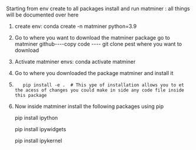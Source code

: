 
Starting from env create to all packages install and run matminer : all things
will be documented over here

1. create env:
             conda create -n matminer python=3.9

2. Go to where you want to download the matminer package
        go to matminer github----copy code ---- git clone pest where you want to
 download

3. Activate matminer envs: conda activate matminer

4. Go to where you downloaded the package matminer and install it

5.        pip install -e .  # This ype of installation allows you to et the acess of changes you could make in side any code file inside this package

6. Now inside matminer install the following packages using pip
    
    pip install ipython
    
    pip install ipywidgets
    
    pip install ipykernel

